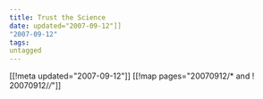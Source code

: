 ```yaml
---
title: Trust the Science
date: updated="2007-09-12"]]
"2007-09-12"
tags:
untagged
---
```

[[!meta updated="2007-09-12"]]
[[!map pages="20070912/* and ! 20070912/*/*"]]
